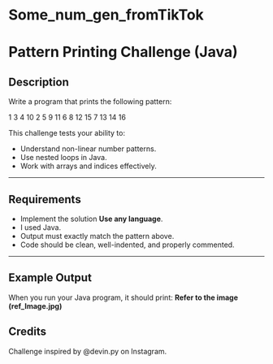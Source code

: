 # Some_num_gen_fromTikTok
# Pattern Printing Challenge (Java)

## Description
Write a program that prints the following pattern:

1 3 4 10
2 5 9 11
6 8 12 15
7 13 14 16

This challenge tests your ability to:
- Understand non-linear number patterns.
- Use nested loops in Java.
- Work with arrays and indices effectively.

---

## Requirements
- Implement the solution **Use any language**.
- I used Java.
- Output must exactly match the pattern above.
- Code should be clean, well-indented, and properly commented.

---

## Example Output
When you run your Java program, it should print: 
 **Refer to the image (ref_Image.jpg)**

## Credits
Challenge inspired by @devin.py on Instagram.



